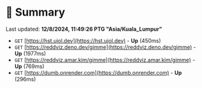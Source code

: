 # 📖 Summary
Last updated: **12/8/2024, 11:49:26 PTG "Asia/Kuala_Lumpur"**

- `GET` [https://hst.ujol.dev](https://hst.ujol.dev) - **Up** (450ms)
- `GET` [https://reddviz.deno.dev/gimme](https://reddviz.deno.dev/gimme) - **Up** (1977ms)
- `GET` [https://reddviz.amar.kim/gimme](https://reddviz.amar.kim/gimme) - **Up** (769ms)
- `GET` [https://dumb.onrender.com](https://dumb.onrender.com) - **Up** (296ms)
